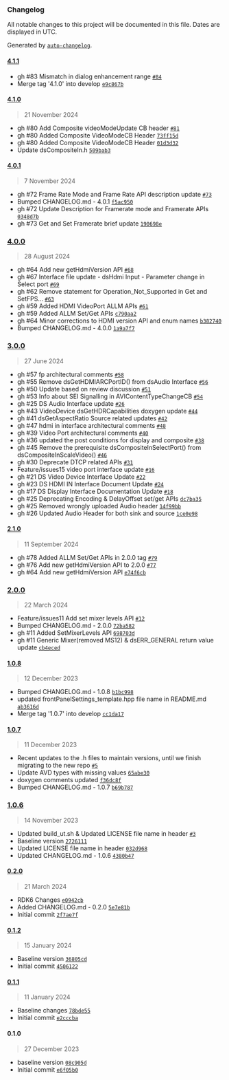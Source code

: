 ### Changelog

All notable changes to this project will be documented in this file. Dates are displayed in UTC.

Generated by [`auto-changelog`](https://github.com/CookPete/auto-changelog).

#### [4.1.1](https://github.com/rdkcentral/rdk-halif-device_settings/compare/4.1.0...4.1.1)

- gh #83 Mismatch in dialog enhancement range [`#84`](https://github.com/rdkcentral/rdk-halif-device_settings/pull/84)
- Merge tag '4.1.0' into develop [`e9c867b`](https://github.com/rdkcentral/rdk-halif-device_settings/commit/e9c867b62b1e9d1fffb2f915a67919673cb6ea6e)

#### [4.1.0](https://github.com/rdkcentral/rdk-halif-device_settings/compare/4.0.1...4.1.0)

> 21 November 2024

- gh #80 Add Composite videoModeUpdate CB header [`#81`](https://github.com/rdkcentral/rdk-halif-device_settings/pull/81)
- gh #80 Added Composite VideoModeCB Header [`73ff15d`](https://github.com/rdkcentral/rdk-halif-device_settings/commit/73ff15d7ebf8af8ad0df64e5b8f97d57dfb715fc)
- gh #80 Added Composite VideoModeCB Header [`01d3d32`](https://github.com/rdkcentral/rdk-halif-device_settings/commit/01d3d32c366b5bbc2cdc0263104ae5bc594fd866)
- Update dsCompositeIn.h [`509bab3`](https://github.com/rdkcentral/rdk-halif-device_settings/commit/509bab3a3f2eebbcc90620fb8e97dfb5d24e07a1)

#### [4.0.1](https://github.com/rdkcentral/rdk-halif-device_settings/compare/4.0.0...4.0.1)

> 7 November 2024

- gh #72 Frame Rate Mode and Frame Rate API description update [`#73`](https://github.com/rdkcentral/rdk-halif-device_settings/pull/73)
- Bumped CHANGELOG.md - 4.0.1 [`f5ac950`](https://github.com/rdkcentral/rdk-halif-device_settings/commit/f5ac950751e355547680dfe7d579bca6da99e3c9)
- gh #72 Update Description for Framerate mode and Framerate APIs [`0348d7b`](https://github.com/rdkcentral/rdk-halif-device_settings/commit/0348d7b3b16e59e881c306317b8fb58979fe3833)
- gh #73 Get and Set Framerate brief update [`190698e`](https://github.com/rdkcentral/rdk-halif-device_settings/commit/190698e3be06e709fcee43889f5fcbbaebcb7f7e)

### [4.0.0](https://github.com/rdkcentral/rdk-halif-device_settings/compare/3.0.0...4.0.0)

> 28 August 2024

- gh #64 Add new getHdmiVersion API [`#68`](https://github.com/rdkcentral/rdk-halif-device_settings/pull/68)
- gh #67 Interface file update - dsHdmi Input - Parameter change in Select port [`#69`](https://github.com/rdkcentral/rdk-halif-device_settings/pull/69)
- gh #62 Remove statement for Operation_Not_Supported in Get and SetFPS… [`#63`](https://github.com/rdkcentral/rdk-halif-device_settings/pull/63)
- gh #59 Added HDMI VideoPort ALLM APIs [`#61`](https://github.com/rdkcentral/rdk-halif-device_settings/pull/61)
- gh #59 Added ALLM Set/Get APIs [`c790aa2`](https://github.com/rdkcentral/rdk-halif-device_settings/commit/c790aa22e8ff458dd067506434fee77538965b1c)
- gh #64 Minor corrections to HDMI version API and enum names [`b382740`](https://github.com/rdkcentral/rdk-halif-device_settings/commit/b382740913e757c09d7e79bc000714befad88b20)
- Bumped CHANGELOG.md - 4.0.0 [`1a9a7f7`](https://github.com/rdkcentral/rdk-halif-device_settings/commit/1a9a7f7d0cd53a231eb880af1099dcf5b343be07)

### [3.0.0](https://github.com/rdkcentral/rdk-halif-device_settings/compare/2.1.0...3.0.0)

> 27 June 2024

- gh #57 fp architectural comments [`#58`](https://github.com/rdkcentral/rdk-halif-device_settings/pull/58)
- gh #55 Remove dsGetHDMIARCPortID() from dsAudio Interface [`#56`](https://github.com/rdkcentral/rdk-halif-device_settings/pull/56)
- gh #50 Update based on review discussion [`#51`](https://github.com/rdkcentral/rdk-halif-device_settings/pull/51)
- gh #53 Info about SEI Signalling in AVIContentTypeChangeCB [`#54`](https://github.com/rdkcentral/rdk-halif-device_settings/pull/54)
- gh #25 DS Audio Interface update [`#26`](https://github.com/rdkcentral/rdk-halif-device_settings/pull/26)
- gh #43 VideoDevice dsGetHDRCapabilities doxygen update [`#44`](https://github.com/rdkcentral/rdk-halif-device_settings/pull/44)
- gh #41 dsGetAspectRatio Source related updates [`#42`](https://github.com/rdkcentral/rdk-halif-device_settings/pull/42)
- gh #47 hdmi in interface architectural comments [`#48`](https://github.com/rdkcentral/rdk-halif-device_settings/pull/48)
- gh #39 Video Port architectural comments [`#40`](https://github.com/rdkcentral/rdk-halif-device_settings/pull/40)
- gh #36 updated the post conditions for display and composite  [`#38`](https://github.com/rdkcentral/rdk-halif-device_settings/pull/38)
- gh #45 Remove the prerequisite dsCompositeInSelectPort() from dsCompositeInScaleVideo() [`#46`](https://github.com/rdkcentral/rdk-halif-device_settings/pull/46)
- gh #30 Deprecate DTCP related APIs [`#31`](https://github.com/rdkcentral/rdk-halif-device_settings/pull/31)
- Feature/issues15 video port interface update [`#16`](https://github.com/rdkcentral/rdk-halif-device_settings/pull/16)
- gh #21 DS Video Device Interface Update [`#22`](https://github.com/rdkcentral/rdk-halif-device_settings/pull/22)
- gh #23 DS HDMI IN Interface Document Update [`#24`](https://github.com/rdkcentral/rdk-halif-device_settings/pull/24)
- gh #17 DS Display Interface Documentation Update [`#18`](https://github.com/rdkcentral/rdk-halif-device_settings/pull/18)
- gh #25 Deprecating Encoding & DelayOffset set/get APIs [`dc7ba35`](https://github.com/rdkcentral/rdk-halif-device_settings/commit/dc7ba359caf0e96bb498f53258a03baad0277b34)
- gh #25 Removed wrongly uploaded Audio header [`14f99bb`](https://github.com/rdkcentral/rdk-halif-device_settings/commit/14f99bbd79f08fc85a65dd6f335905983fca29ba)
- gh #26 Updated Audio Header for both sink and source [`1ce0e98`](https://github.com/rdkcentral/rdk-halif-device_settings/commit/1ce0e9890a6a07c2a26e180ec3069a07079f0ab5)

#### [2.1.0](https://github.com/rdkcentral/rdk-halif-device_settings/compare/2.0.0...2.1.0)

> 11 September 2024

- gh #78 Added ALLM Set/Get APIs in 2.0.0 tag [`#79`](https://github.com/rdkcentral/rdk-halif-device_settings/pull/79)
- gh #76 Add new getHdmiVersion API to 2.0.0 [`#77`](https://github.com/rdkcentral/rdk-halif-device_settings/pull/77)
- gh #64 Add new getHdmiVersion API [`e74f6cb`](https://github.com/rdkcentral/rdk-halif-device_settings/commit/e74f6cb67ca097eda122b88ce985066094cbc616)

### [2.0.0](https://github.com/rdkcentral/rdk-halif-device_settings/compare/1.0.8...2.0.0)

> 22 March 2024

- Feature/issues11 Add set mixer levels API [`#12`](https://github.com/rdkcentral/rdk-halif-device_settings/pull/12)
- Bumped CHANGELOG.md - 2.0.0 [`72ba582`](https://github.com/rdkcentral/rdk-halif-device_settings/commit/72ba5823a855ee52424bfb7bee5d8da920805529)
- gh #11 Added SetMixerLevels API [`698703d`](https://github.com/rdkcentral/rdk-halif-device_settings/commit/698703dc21e382cbc9f35e8289c4016a94b26b6e)
- gh #11 Generic Mixer(removed MS12) & dsERR_GENERAL return value update [`cb4eced`](https://github.com/rdkcentral/rdk-halif-device_settings/commit/cb4eced9d436962c27673722eee9b163446e035e)

#### [1.0.8](https://github.com/rdkcentral/rdk-halif-device_settings/compare/1.0.7...1.0.8)

> 12 December 2023

- Bumped CHANGELOG.md - 1.0.8 [`b1bc998`](https://github.com/rdkcentral/rdk-halif-device_settings/commit/b1bc998b02c7281ecaf659731ff9d39e1419f50d)
- updated frontPanelSettings_template.hpp file name in README.md [`ab3616d`](https://github.com/rdkcentral/rdk-halif-device_settings/commit/ab3616dd9541c83d1471212f4517bf3b661d79e4)
- Merge tag '1.0.7' into develop [`cc1da17`](https://github.com/rdkcentral/rdk-halif-device_settings/commit/cc1da17159ea7fea05843dd820df4a1bb39518d7)

#### [1.0.7](https://github.com/rdkcentral/rdk-halif-device_settings/compare/1.0.6...1.0.7)

> 11 December 2023

- Recent updates to the .h files to maintain versions, until we finish migrating to the new repo [`#5`](https://github.com/rdkcentral/rdk-halif-device_settings/pull/5)
- Update AVD types with missing values [`65abe30`](https://github.com/rdkcentral/rdk-halif-device_settings/commit/65abe30b4633b6b58e82eb31dcddf6f955705c74)
- doxygen comments updated [`f36dc8f`](https://github.com/rdkcentral/rdk-halif-device_settings/commit/f36dc8f814eb8ea3829c56a7dd556fa38e4e284f)
- Bumped CHANGELOG.md - 1.0.7 [`b69b787`](https://github.com/rdkcentral/rdk-halif-device_settings/commit/b69b78756a0fccf5e3cee06e1b57411d26ba460d)

### [1.0.6](https://github.com/rdkcentral/rdk-halif-device_settings/compare/0.2.0...1.0.6)

> 14 November 2023

- Updated build_ut.sh & Updated LICENSE file name in header [`#3`](https://github.com/rdkcentral/rdk-halif-device_settings/pull/3)
- Baseline version [`2726111`](https://github.com/rdkcentral/rdk-halif-device_settings/commit/27261113083fab2d23dd290472b9dc8ffa70f93d)
- Updated LICENSE file name in header [`032d968`](https://github.com/rdkcentral/rdk-halif-device_settings/commit/032d968ec150141155496763416d29c3c8fa5422)
- Updated CHANGELOG.md - 1.0.6 [`4380b47`](https://github.com/rdkcentral/rdk-halif-device_settings/commit/4380b477164dd715dfd05abc4646335e9b0f159f)

#### [0.2.0](https://github.com/rdkcentral/rdk-halif-device_settings/compare/0.1.2...0.2.0)

> 21 March 2024

- RDK6 Changes [`e0942cb`](https://github.com/rdkcentral/rdk-halif-device_settings/commit/e0942cb3c7b91da107b1206526483d81362fd072)
- Added CHANGELOG.md - 0.2.0 [`5e7e81b`](https://github.com/rdkcentral/rdk-halif-device_settings/commit/5e7e81b0144af533ec7853253f5bbd4cac3a1e57)
- Initial commit [`2f7ae7f`](https://github.com/rdkcentral/rdk-halif-device_settings/commit/2f7ae7fccd65f799a839a7a937b2dfdc8ee2a9ab)

#### [0.1.2](https://github.com/rdkcentral/rdk-halif-device_settings/compare/0.1.1...0.1.2)

> 15 January 2024

- Baseline version [`36805cd`](https://github.com/rdkcentral/rdk-halif-device_settings/commit/36805cd2f78c67d6a43e35da0eeef6a716807f8d)
- Initial commit [`4506122`](https://github.com/rdkcentral/rdk-halif-device_settings/commit/450612276bc92927c92892982282b4c6702d3147)

#### [0.1.1](https://github.com/rdkcentral/rdk-halif-device_settings/compare/0.1.0...0.1.1)

> 11 January 2024

- Baseline changes [`78bde55`](https://github.com/rdkcentral/rdk-halif-device_settings/commit/78bde55b86dac7333e14293343a333158ae9cd7f)
- Initial commit [`e2cccba`](https://github.com/rdkcentral/rdk-halif-device_settings/commit/e2cccbadc8bdef5cffea77fd8b66645ef6a73e26)

#### 0.1.0

> 27 December 2023

- baseline version [`08c905d`](https://github.com/rdkcentral/rdk-halif-device_settings/commit/08c905d12f465a9c68d1967f2821bce6fa3ad7af)
- Initial commit [`e6f05b0`](https://github.com/rdkcentral/rdk-halif-device_settings/commit/e6f05b0bd2cc8f9540a5fa8563778351fbdddfad)
